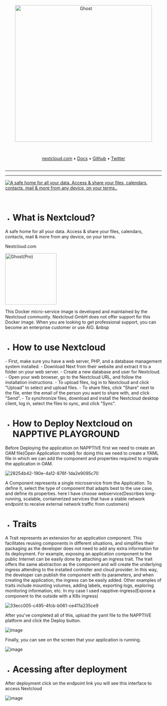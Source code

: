 
&nbsp;

<p align="center">
  <a href="https://nextcloud.com/#gh-dark-mode-only" target="_blank">
    <img src="https://upload.wikimedia.org/wikipedia/commons/thumb/6/60/Nextcloud_Logo.svg/1200px-Nextcloud_Logo.svg.png" alt="Ghost" width="440px">
  </a>
</p>
&nbsp;
<p align="center">
    <a href="https://nextcloud.com/">nextcloud.com</a> •
    <a href="https://docs.nextcloud.com/server/26/admin_manual/installation/index.html">Docs</a> •
    <a href="https://github.com/nextcloud">Github</a> •
    <a href="https://twitter.com/Nextclouders">Twitter</a>
    <br /><br />
<hr><hr>
<a href="https://nextcloud.com/"><img src="https://nextcloud.com/media/nextcloud20.png" alt="A safe home for all your data. Access & share your files, calendars, contacts, mail & more from any device, on your terms.." /></a>

&nbsp;

<ul>
<li><h1>What is Nextcloud?</h1></li>
</ul>
A safe home for all your data. Access & share your files, calendars, contacts, mail & more from any device, on your terms.

Nextcloud.com

<a href="https://ghost.org/pricing/#gh-dark-mode-only" target="_blank"><img src="https://upload.wikimedia.org/wikipedia/commons/thumb/6/60/Nextcloud_Logo.svg/1200px-Nextcloud_Logo.svg.png" alt="Ghost(Pro)" width="165px" /></a>

This Docker micro-service image is developed and maintained by the Nextcloud community. Nextcloud GmbH does not offer support for this Docker image. When you are looking to get professional support, you can become an enterprise customer or use AIO.
&nbsp


<ul>
<li><h1>How to use Nextcloud</h1></li>
</ul>
- First, make sure you have a web server, PHP, and a database management system installed.
- Download Next from their website and extract it to a folder on your web server.
- Create a new database and user for Nextcloud.
- Open your web browser, go to the Nextcloud URL, and follow the installation instructions.
- To upload files, log in to Nextcloud and click "Upload" to select and upload files.
- To share files, click "Share" next to the file, enter the email of the person you want to share with, and click "Send".
- To synchronize files, download and install the Nextcloud desktop client, log in, select the files to sync, and click "Sync".
<ul>
<li><h1>How to Deploy Nextcloud on NAPPTIVE PLAYGROUND</h1></li>
</ul>

Before Deploying the application on NAPPTIVE first we need to create an OAM file(Open Application model) for doing this we need to create a YAML file in which we can add the component and properties required to migrate the application in OAM.

![28254b42-190e-4a12-876f-1da2e9095c70](https://user-images.githubusercontent.com/82649533/232207883-115659aa-c311-45ac-a3c3-be6d7a4fa33c.jpg)


A Component represents a single microservice from the Application. To define it, select the type of component that adapts best to the use case, and define its properties. here I have choose webservice(Describes long-running, scalable, containerized services that have a stable network endpoint to receive external network traffic from customers) 

<ul>
<li><h1>Traits</h1></li>
</ul>
A Trait represents an extension for an application component. This facilitates reusing components in different situations, and simplifies their packaging as the developer does not need to add any extra information for its deployment. For example, exposing an application component to the public Internet can be easily done by attaching an ingress trait. The trait offers the same abstraction as the component and will create the underlying ingress attending to the installed controller and cloud provider. In this way, the developer can publish the component with its parameters, and when creating the application, the ingress can be easily added. Other examples of traits include mounting volumes, adding labels, exporting logs, exploring monitoring information, etc.
In my case I used napptive-ingress(Expose a component to the outside with a K8s ingress)

![33ecc005-c495-4fcb-b061-ce411a235ce9](https://user-images.githubusercontent.com/82649533/232207958-297927c3-acd4-43e6-a628-67a095f2331d.jpg)


After you've completed all of this, upload the yaml file to the NAPPTIVE platform and click the Deploy button. 

![image](https://user-images.githubusercontent.com/82649533/232208014-60010b61-427f-4c7d-ab17-7d0249748b9d.png)

Finally, you can see on the screen that your application is running.

![image](https://user-images.githubusercontent.com/82649533/232208197-1dba84bc-b3ee-4154-a956-df9495a1cd26.png)

<ul>
<li><h1>Acessing after deployment</h1></li>
</ul>
After deployment click on the endpoint link you will see this interface to access Nextcloud

![image](https://user-images.githubusercontent.com/82649533/232208417-4054abc0-78cd-42ee-ba30-588a70fc8028.png)


